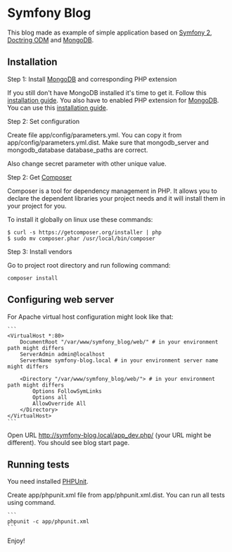 Symfony Blog
========================

This blog made as example of simple application based on [Symfony 2][5], [Doctring ODM][6] and [MongoDB][7].

Installation
------------

Step 1: Install [MongoDB][7] and corresponding PHP extension

If you still don't have MongoDB installed it's time to get it. Follow this [installation guide][2].
You also have to enabled PHP extension for [MongoDB][7]. You can use this [installation guide][3].

Step 2: Set configuration

Create file app/config/parameters.yml. You can copy it from app/config/parameters.yml.dist. Make sure that
mongodb_server and mongodb_database database_paths are correct.

Also change secret parameter with other unique value.

Step 2: Get [Composer][1]

Composer is a tool for dependency management in PHP. It allows you to declare the dependent libraries your project needs
and it will install them in your project for you.

To install it globally on linux use these commands:


   ```
   $ curl -s https://getcomposer.org/installer | php
   $ sudo mv composer.phar /usr/local/bin/composer
   ```

Step 3: Install vendors

Go to project root directory and run following command:

   ```
   composer install
   ```

Configuring web server
----------------------

For Apache virtual host configuration might look like that:

    ```
    <VirtualHost *:80>
        DocumentRoot "/var/www/symfony_blog/web/" # in your environment path might differs
        ServerAdmin admin@localhost
        ServerName symfony-blog.local # in your environment server name might differs

        <Directory "/var/www/symfony_blog/web/"> # in your environment path might differs
            Options FollowSymLinks
            Options all
            AllowOverride All
        </Directory>
    </VirtualHost>
    ```

Open URL http://symfony-blog.local/app_dev.php/ (your URL might be different). You should see blog start page.


Running tests
-------------

You need installed [PHPUnit][4].

Create app/phpunit.xml file from app/phpunit.xml.dist. You can run all tests using command.

    ```
    phpunit -c app/phpunit.xml
    ```

Enjoy!

[1]: http://getcomposer.org/
[2]: http://docs.mongodb.org/manual/installation/
[3]: http://php.net/manual/en/mongo.installation.php
[4]: http://www.phpunit.de/
[5]: http://symfony.com/
[6]: http://docs.doctrine-project.org/projects/doctrine-mongodb-odm/en/latest/index.html
[7]: http://www.mongodb.org/